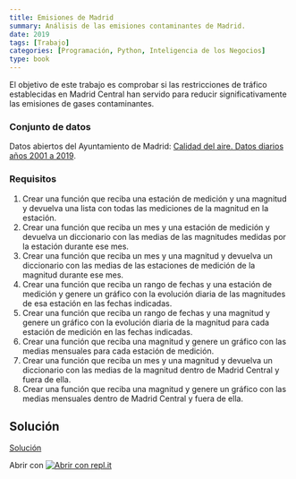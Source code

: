 ```yaml
---
title: Emisiones de Madrid
summary: Análisis de las emisiones contaminantes de Madrid.
date: 2019
tags: [Trabajo]
categories: [Programación, Python, Inteligencia de los Negocios]
type: book
---
```


El objetivo de este trabajo es comprobar si las restricciones de tráfico establecidas en Madrid Central han servido para reducir significativamente las emisiones de gases contaminantes.

### Conjunto de datos

Datos abiertos del Ayuntamiento de Madrid: [Calidad del aire. Datos diarios años 2001 a 2019](http://aprendeconalf.es/python/trabajos/datos/emisiones-madrid.csv).

### Requisitos

1. Crear una función que reciba una estación de medición y una magnitud y devuelva una lista con todas las mediciones de la magnitud en la estación.
2. Crear una función que reciba un mes y una estación de medición y devuelva un diccionario con las medias de las magnitudes medidas por la estación durante ese mes.
3. Crear una función que reciba un mes y una magnitud y devuelva un diccionario con las medias de las estaciones de medición de la magnitud durante ese mes.
4. Crear una función que reciba un rango de fechas y una estación de medición y genere un gráfico con la evolución diaria de las magnitudes de esa estación en las fechas indicadas.
5. Crear una función que reciba un rango de fechas y una magnitud y genere un gráfico con la evolución diaria de la magnitud para cada estación de medición en las fechas indicadas.
6. Crear una función que reciba una magnitud y genere un gráfico con las medias mensuales para cada estación de medición.
7. Crear una función que reciba un mes y una magnitud y devuelva un diccionario con las medias de la magnitud dentro de Madrid Central y fuera de ella.
8. Crear una función que reciba una magnitud y genere un gráfico con las medias mensuales dentro de Madrid Central y fuera de ella.

## Solución

<a href="https://colab.research.google.com/github/asalber/asalber.github.io/blob/master/python/trabajos/soluciones/emisiones-madrid.ipynb" class="btn btn-info" target="_blank">Solución</a>

Abrir con <a href="https://repl.it/@asalber/emisiones-madrid"><img src="/images/logo-replit.png" alt="Abrir con repl.it"></a>